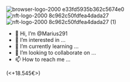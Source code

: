 ![browser-logo-2000 e33fd5935b362c5674e0](https://github.com/Marius291/Marius291/assets/143593508/258387b0-e6d6-4318-870d-45a4517e64d1)
![nft-logo-2000 8c962c50fdfea4dada27](https://github.com/Marius291/Marius291/assets/143593508/4d913885-ee35-4606-88cd-e93a1a5c3e9f)
![nft-logo-2000 8c962c50fdfea4dada27 (1)](https://github.com/Marius291/Marius291/assets/143593508/3cf1df23-5ad3-49dc-9f2a-ede65205d71d)
- 👋 Hi, I’m @Marius291
- 👀 I’m interested in ...
- 🌱 I’m currently learning ...
- 💞️ I’m looking to collaborate on ...
- 📫 How to reach me ...

<!---
Marius291/Marius291 is a ✨ special ✨ repository because its `README.md` (this file) appears on your GitHub profile.
You can click the Preview link to take a look at your changes.
--->
(<+18.545€>)
